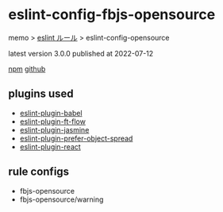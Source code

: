 # eslint-config-fbjs-opensource

memo > [eslint ルール](../index.md) > eslint-config-opensource

latest version 3.0.0 published at 2022-07-12

[npm](https://www.npmjs.com/package/eslint-config-fbjs-opensource)
[github](https://github.com/facebook/fbjs/tree/main/packages/eslint-config-fbjs-opensource)

## plugins used

- [eslint-plugin-babel](../eslint-plugin/babel.md)
- [eslint-plugin-ft-flow](../eslint-plugin/ft-flow.md)
- [eslint-plugin-jasmine](../eslint-plugin/jasmine.md)
- [eslint-plugin-prefer-object-spread](../eslint-plugin/prefer-object-spread.md)
- [eslint-plugin-react](../eslint-plugin/react.md)

## rule configs

- fbjs-opensource
- fbjs-opensource/warning
